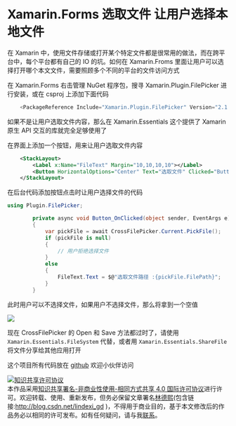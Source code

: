 # Xamarin.Forms 选取文件 让用户选择本地文件

在 Xamarin 中，使用文件存储或打开某个特定文件都是很常用的做法，而在跨平台中，每个平台都有自己的 IO 的坑。如何在 Xamarin.Froms 里面让用户可以选择打开哪个本文文件，需要照顾多个不同的平台的文件访问方式

<!--more-->
<!-- CreateTime:2020/2/23 16:43:08 -->
<!-- 标签：Xamarin -->


在 Xamarin.Forms 右击管理 NuGet 程序包，搜寻 Xamarin.Plugin.FilePicker 进行安装，或在 csproj 上添加下面代码

```csharp
    <PackageReference Include="Xamarin.Plugin.FilePicker" Version="2.1.36-beta" />
```

如果不是让用户选取文件内容，那么在 Xamarin.Essentials 这个提供了 Xamarin 原生 API 交互的库就完全足够使用了

在界面上添加一个按钮，用来让用户选取文件内容

```xml
    <StackLayout>
        <Label x:Name="FileText" Margin="10,10,10,10"></Label>
        <Button HorizontalOptions="Center" Text="选取文件" Clicked="Button_OnClicked"></Button>
    </StackLayout>
```

在后台代码添加按钮点击时让用户选择文件的代码

```csharp
using Plugin.FilePicker;

        private async void Button_OnClicked(object sender, EventArgs e)
        {
            var pickFile = await CrossFilePicker.Current.PickFile();
            if (pickFile is null)
            {
                // 用户拒绝选择文件
            }
            else
            {
                FileText.Text = $@"选取文件路径 :{pickFile.FilePath}";
            }
        }
```

此时用户可以不选择文件，如果用户不选择文件，那么将拿到一个空值

![](http://cdn.lindexi.site/lindexi%2FScreenshot_1582444733.png)

现在 CrossFilePicker 的 Open 和 Save 方法都过时了，请使用 `Xamarin.Essentials.FileSystem` 代替，或者用 `Xamarin.Essentials.ShareFile` 将文件分享给其他应用打开

这个项目所有代码放在 [github](https://github.com/lindexi/lindexi_gd/tree/a94fb1c9361e7a7ed80b4d7df2b587b2c0d57045/FecawjearwhalljearWugeweenere) 欢迎小伙伴访问

<a rel="license" href="http://creativecommons.org/licenses/by-nc-sa/4.0/"><img alt="知识共享许可协议" style="border-width:0" src="https://licensebuttons.net/l/by-nc-sa/4.0/88x31.png" /></a><br />本作品采用<a rel="license" href="http://creativecommons.org/licenses/by-nc-sa/4.0/">知识共享署名-非商业性使用-相同方式共享 4.0 国际许可协议</a>进行许可。欢迎转载、使用、重新发布，但务必保留文章署名[林德熙](http://blog.csdn.net/lindexi_gd)(包含链接:http://blog.csdn.net/lindexi_gd )，不得用于商业目的，基于本文修改后的作品务必以相同的许可发布。如有任何疑问，请与我[联系](mailto:lindexi_gd@163.com)。
